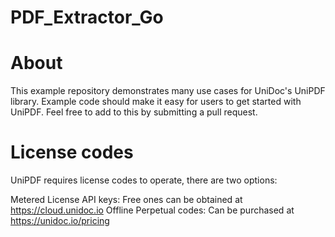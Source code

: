 # PDF_Extractor_Go

# About
This example repository demonstrates many use cases for UniDoc's UniPDF library. Example code should make it easy for users to get started with UniPDF. Feel free to add to this by submitting a pull request.

# License codes
UniPDF requires license codes to operate, there are two options:

Metered License API keys: Free ones can be obtained at https://cloud.unidoc.io
Offline Perpetual codes: Can be purchased at https://unidoc.io/pricing

